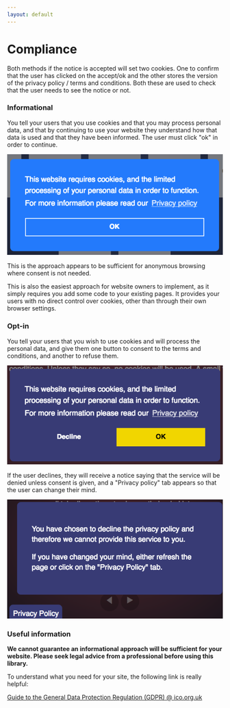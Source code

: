 ```yaml
---
layout: default
---
```

# Compliance

Both methods if the notice is accepted will set two cookies. One to confirm that the user has clicked on the accept/ok and the other stores the version of the privacy policy / terms and conditions. Both these are used to check that the user needs to see the notice or not.

### Informational

You tell your users that you use cookies and that you may process personal data, and that by continuing to use your website they understand how that data is used and that they have been informed. The user must click "ok" in order to continue.

![alt text](img/informational.png "informational popup")

This is the approach appears to be sufficient for anonymous browsing where consent is not needed.

This is also the easiest approach for website owners to implement, as it simply requires you add some code to your existing pages. It provides your users with no direct control over cookies, other than through their own browser settings.


### Opt-in

You tell your users that you wish to use cookies and will process the personal data, and give them one button to consent to the terms and conditions, and another to refuse them.

![alt text](img/opt-in.png "opt-in popup")

If the user declines, they will receive a notice saying that the service will be denied unless consent is given, and a "Privacy policy" tab appears so that the user can change their mind.

![alt text](img/denied.png "denied notice")

### Useful information

**We cannot guarantee an informational approach will be sufficient for your website. Please seek legal advice from a professional before using this library.**

To understand what you need for your site, the following link is really helpful:

[Guide to the General Data Protection Regulation (GDPR) @ ico.org.uk](https://ico.org.uk/for-organisations/guide-to-the-general-data-protection-regulation-gdpr/lawful-basis-for-processing)